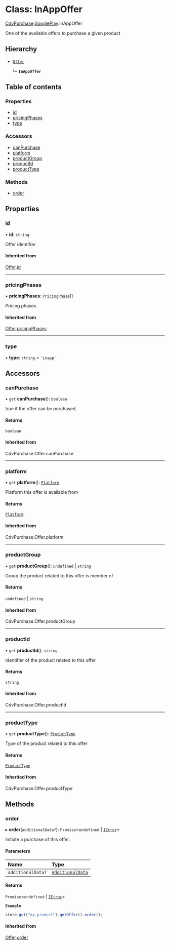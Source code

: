 # Class: InAppOffer

[CdvPurchase](../modules/CdvPurchase.md).[GooglePlay](../modules/CdvPurchase.GooglePlay.md).InAppOffer

One of the available offers to purchase a given product

## Hierarchy

- [`Offer`](CdvPurchase.Offer.md)

  ↳ **`InAppOffer`**

## Table of contents

### Properties

- [id](CdvPurchase.GooglePlay.InAppOffer.md#id)
- [pricingPhases](CdvPurchase.GooglePlay.InAppOffer.md#pricingphases)
- [type](CdvPurchase.GooglePlay.InAppOffer.md#type)

### Accessors

- [canPurchase](CdvPurchase.GooglePlay.InAppOffer.md#canpurchase)
- [platform](CdvPurchase.GooglePlay.InAppOffer.md#platform)
- [productGroup](CdvPurchase.GooglePlay.InAppOffer.md#productgroup)
- [productId](CdvPurchase.GooglePlay.InAppOffer.md#productid)
- [productType](CdvPurchase.GooglePlay.InAppOffer.md#producttype)

### Methods

- [order](CdvPurchase.GooglePlay.InAppOffer.md#order)

## Properties

### id

• **id**: `string`

Offer identifier

#### Inherited from

[Offer](CdvPurchase.Offer.md).[id](CdvPurchase.Offer.md#id)

___

### pricingPhases

• **pricingPhases**: [`PricingPhase`](../interfaces/CdvPurchase.PricingPhase.md)[]

Pricing phases

#### Inherited from

[Offer](CdvPurchase.Offer.md).[pricingPhases](CdvPurchase.Offer.md#pricingphases)

___

### type

• **type**: `string` = `'inapp'`

## Accessors

### canPurchase

• `get` **canPurchase**(): `boolean`

true if the offer can be purchased.

#### Returns

`boolean`

#### Inherited from

CdvPurchase.Offer.canPurchase

___

### platform

• `get` **platform**(): [`Platform`](../enums/CdvPurchase.Platform.md)

Platform this offer is available from

#### Returns

[`Platform`](../enums/CdvPurchase.Platform.md)

#### Inherited from

CdvPurchase.Offer.platform

___

### productGroup

• `get` **productGroup**(): `undefined` \| `string`

Group the product related to this offer is member of

#### Returns

`undefined` \| `string`

#### Inherited from

CdvPurchase.Offer.productGroup

___

### productId

• `get` **productId**(): `string`

Identifier of the product related to this offer

#### Returns

`string`

#### Inherited from

CdvPurchase.Offer.productId

___

### productType

• `get` **productType**(): [`ProductType`](../enums/CdvPurchase.ProductType.md)

Type of the product related to this offer

#### Returns

[`ProductType`](../enums/CdvPurchase.ProductType.md)

#### Inherited from

CdvPurchase.Offer.productType

## Methods

### order

▸ **order**(`additionalData?`): `Promise`\<`undefined` \| [`IError`](../interfaces/CdvPurchase.IError.md)\>

Initiate a purchase of this offer.

#### Parameters

| Name | Type |
| :------ | :------ |
| `additionalData?` | [`AdditionalData`](../interfaces/CdvPurchase.AdditionalData.md) |

#### Returns

`Promise`\<`undefined` \| [`IError`](../interfaces/CdvPurchase.IError.md)\>

**`Example`**

```ts
store.get("my-product").getOffer().order();
```

#### Inherited from

[Offer](CdvPurchase.Offer.md).[order](CdvPurchase.Offer.md#order)
